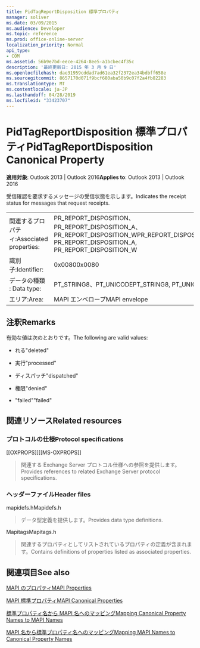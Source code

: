 ```yaml
---
title: PidTagReportDisposition 標準プロパティ
manager: soliver
ms.date: 03/09/2015
ms.audience: Developer
ms.topic: reference
ms.prod: office-online-server
localization_priority: Normal
api_type:
- COM
ms.assetid: 56b9e7bd-eece-4264-8ee5-a1bcbec4f35c
description: '最終更新日: 2015 年 3 月 9 日'
ms.openlocfilehash: dae31959cddad7ad61ea32f2372ea34bdbff658e
ms.sourcegitcommit: 8657170d071f9bcf680aba50b9c07f2a4fb82283
ms.translationtype: MT
ms.contentlocale: ja-JP
ms.lasthandoff: 04/28/2019
ms.locfileid: "33423707"
---
```

# <a name="pidtagreportdisposition-canonical-property"></a><span data-ttu-id="0b97d-103">PidTagReportDisposition 標準プロパティ</span><span class="sxs-lookup"><span data-stu-id="0b97d-103">PidTagReportDisposition Canonical Property</span></span>

  
  
<span data-ttu-id="0b97d-104">**適用対象**: Outlook 2013 | Outlook 2016</span><span class="sxs-lookup"><span data-stu-id="0b97d-104">**Applies to**: Outlook 2013 | Outlook 2016</span></span> 
  
<span data-ttu-id="0b97d-105">受信確認を要求するメッセージの受信状態を示します。</span><span class="sxs-lookup"><span data-stu-id="0b97d-105">Indicates the receipt status for messages that request receipts.</span></span> 
  
|||
|:-----|:-----|
|<span data-ttu-id="0b97d-106">関連するプロパティ:</span><span class="sxs-lookup"><span data-stu-id="0b97d-106">Associated properties:</span></span>  <br/> |<span data-ttu-id="0b97d-107">PR_REPORT_DISPOSITION、PR_REPORT_DISPOSITION_A、PR_REPORT_DISPOSITION_W</span><span class="sxs-lookup"><span data-stu-id="0b97d-107">PR_REPORT_DISPOSITION, PR_REPORT_DISPOSITION_A, PR_REPORT_DISPOSITION_W</span></span>  <br/> |
|<span data-ttu-id="0b97d-108">識別子:</span><span class="sxs-lookup"><span data-stu-id="0b97d-108">Identifier:</span></span>  <br/> |<span data-ttu-id="0b97d-109">0x0080</span><span class="sxs-lookup"><span data-stu-id="0b97d-109">0x0080</span></span>  <br/> |
|<span data-ttu-id="0b97d-110">データの種類 : </span><span class="sxs-lookup"><span data-stu-id="0b97d-110">Data type:</span></span>  <br/> |<span data-ttu-id="0b97d-111">PT_STRING8、PT_UNICODE</span><span class="sxs-lookup"><span data-stu-id="0b97d-111">PT_STRING8, PT_UNICODE</span></span>  <br/> |
|<span data-ttu-id="0b97d-112">エリア:</span><span class="sxs-lookup"><span data-stu-id="0b97d-112">Area:</span></span>  <br/> |<span data-ttu-id="0b97d-113">MAPI エンベロープ</span><span class="sxs-lookup"><span data-stu-id="0b97d-113">MAPI envelope</span></span>  <br/> |
   
## <a name="remarks"></a><span data-ttu-id="0b97d-114">注釈</span><span class="sxs-lookup"><span data-stu-id="0b97d-114">Remarks</span></span>

<span data-ttu-id="0b97d-115">有効な値は次のとおりです。</span><span class="sxs-lookup"><span data-stu-id="0b97d-115">The following are valid values:</span></span>
  
- <span data-ttu-id="0b97d-116">れる</span><span class="sxs-lookup"><span data-stu-id="0b97d-116">"deleted"</span></span>
    
- <span data-ttu-id="0b97d-117">実行</span><span class="sxs-lookup"><span data-stu-id="0b97d-117">"processed"</span></span>
    
- <span data-ttu-id="0b97d-118">ディスパッチ</span><span class="sxs-lookup"><span data-stu-id="0b97d-118">"dispatched"</span></span>
    
- <span data-ttu-id="0b97d-119">権限</span><span class="sxs-lookup"><span data-stu-id="0b97d-119">"denied"</span></span>
    
- <span data-ttu-id="0b97d-120">"failed"</span><span class="sxs-lookup"><span data-stu-id="0b97d-120">"failed"</span></span>
    
## <a name="related-resources"></a><span data-ttu-id="0b97d-121">関連リソース</span><span class="sxs-lookup"><span data-stu-id="0b97d-121">Related resources</span></span>

### <a name="protocol-specifications"></a><span data-ttu-id="0b97d-122">プロトコルの仕様</span><span class="sxs-lookup"><span data-stu-id="0b97d-122">Protocol specifications</span></span>

<span data-ttu-id="0b97d-123">[[OXPROPS]]</span><span class="sxs-lookup"><span data-stu-id="0b97d-123">[[MS-OXPROPS]]</span></span> 
  
> <span data-ttu-id="0b97d-124">関連する Exchange Server プロトコル仕様への参照を提供します。</span><span class="sxs-lookup"><span data-stu-id="0b97d-124">Provides references to related Exchange Server protocol specifications.</span></span>
    
### <a name="header-files"></a><span data-ttu-id="0b97d-125">ヘッダーファイル</span><span class="sxs-lookup"><span data-stu-id="0b97d-125">Header files</span></span>

<span data-ttu-id="0b97d-126">mapidefs.h</span><span class="sxs-lookup"><span data-stu-id="0b97d-126">Mapidefs.h</span></span>
  
> <span data-ttu-id="0b97d-127">データ型定義を提供します。</span><span class="sxs-lookup"><span data-stu-id="0b97d-127">Provides data type definitions.</span></span>
    
<span data-ttu-id="0b97d-128">Mapitags</span><span class="sxs-lookup"><span data-stu-id="0b97d-128">Mapitags.h</span></span>
  
> <span data-ttu-id="0b97d-129">関連するプロパティとしてリストされているプロパティの定義が含まれます。</span><span class="sxs-lookup"><span data-stu-id="0b97d-129">Contains definitions of properties listed as associated properties.</span></span>
    
## <a name="see-also"></a><span data-ttu-id="0b97d-130">関連項目</span><span class="sxs-lookup"><span data-stu-id="0b97d-130">See also</span></span>



[<span data-ttu-id="0b97d-131">MAPI のプロパティ</span><span class="sxs-lookup"><span data-stu-id="0b97d-131">MAPI Properties</span></span>](mapi-properties.md)
  
[<span data-ttu-id="0b97d-132">MAPI 標準プロパティ</span><span class="sxs-lookup"><span data-stu-id="0b97d-132">MAPI Canonical Properties</span></span>](mapi-canonical-properties.md)
  
[<span data-ttu-id="0b97d-133">標準プロパティ名から MAPI 名へのマッピング</span><span class="sxs-lookup"><span data-stu-id="0b97d-133">Mapping Canonical Property Names to MAPI Names</span></span>](mapping-canonical-property-names-to-mapi-names.md)
  
[<span data-ttu-id="0b97d-134">MAPI 名から標準プロパティ名へのマッピング</span><span class="sxs-lookup"><span data-stu-id="0b97d-134">Mapping MAPI Names to Canonical Property Names</span></span>](mapping-mapi-names-to-canonical-property-names.md)

